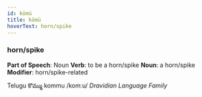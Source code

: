 ```yaml
---
id: kömü
title: kömü
hoverText: horn/spike
---
```


### horn/spike

**Part of Speech**: Noun
**Verb**: to be a horn/spike
**Noun**: a horn/spike
**Modifier**: horn/spike-related

Telugu కొమ్ము kommu /komːu/
*Dravidian Language Family*